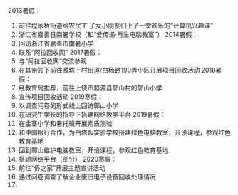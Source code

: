 2013暑假：
1. 前往程家桥街道给农民工 子女小朋友们上了一堂欢乐的“计算机兴趣课”
2. 浙江省嘉善县南暑学校（和“爱传递·再生电脑教室”）
2014暑假：
1. 回访浙江省嘉善市南暑小学
2. 联系“阿拉回收网”
2017暑假：
1. 与“阿拉回收网”交流参观
2. 在其带领下前往潍坊十村街道/白杨路199弄小区开展项目回收活动
2018暑假：
1. 经教育局推荐，前往上饶市婺源县鄣山村的鄣山小学
2. 宣传项目回收活动
2019寒假：
1. 以调查问卷的形式线上回访鄣山小学
2. 在研究生学长的指导下搭建网络教学平台
2019暑假：
1. 在金寨小学和暑托班开展素质测验
2. 和中国银行合作，为白塔畈实验学校搭建绿色电脑教室，开设课程，参观红色教育基地
3. 回到鄣山维护电脑教室，开设课程，参观红色教育基地
4. 搭建网络平台（部分）
2020寒假：
1. 前往“侨之家”开展主题宣讲活动
2. 通过问卷调查了解企业废旧电子设备回收处理情况
3. 